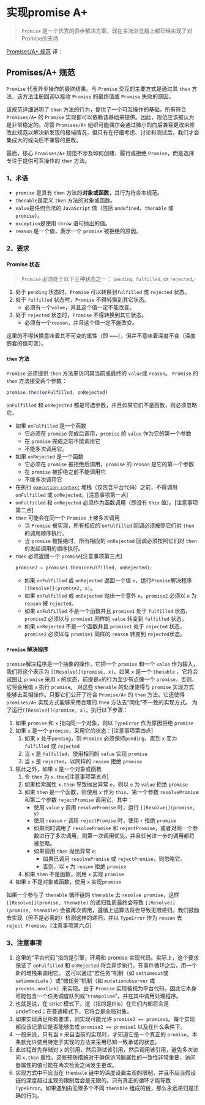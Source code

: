 # 实现promise A+

> `Promise` 是一个优秀的异步解决方案，现在主流浏览器上都已经实现了对Promise的支持


[Promises/A+ 规范]([Promises/A+](https://promisesaplus.com/)) 译：

## Promises/A+ 规范
`Promise` 代表异步操作的最终结果。与 `Promise` 交互的主要方式是通过其 `then` 方法，该方法注册回调以接收 `Promise` 的最终值或 `Promise` 失败的原因。

该规范详细说明了 `then` 方法的行为，提供了一个可互操作的基础，所有符合 `Promises/A+` 的 `Promise` 实现都可以依赖该基础来提供。因此，规范应该被认为是非常稳定的。尽管 `Promises/A+` 组织可能偶尔会通过微小的向后兼容更改来修改此规范以解决新发现的极端情况，但只有在仔细考虑、讨论和测试后，我们才会集成大的或向后不兼容的更改。

最后，核心 `Promises/A+` 规范不涉及如何创建、履行或拒绝 `Promise`，而是选择专注于提供可互操作的 `then` 方法。

### 1、术语
- `promise` 是具有 `then` 方法的**对象或函数**，其行为符合本规范。
- `thenable`是定义 `then` 方法的对象或函数。
- `value`是任何合法的 `JavaScript` 值（包括 `undefined`、`thenable` 或 `promise`）。
- `exception`是使用 `throw` 语句抛出的值。
- `reason` 是一个值，表示一个 `promise` 被拒绝的原因。

### 2、要求

#### Promise 状态
> `Promise` 必须处于以下三种状态之一： `pending`, `fulfilled`, or `rejected`。·

1. 处于 `pending` 状态时，`Promise` 可以转换到`fulfilled` 或 `rejected` 状态。
2. 处于 `fulfilled` 状态时，`Promise` 不得转换到其它状态。
   - 必须有一个`value`，并且这个值一定不能改变。
3. 处于 `rejected` 状态时，`Promise` 不得转换到其它状态。
   - 必须有一个`reason`，并且这个值一定不能改变。

这里的不得转换意味着其不可变的属性（即 `===`），但并不意味着深度不变（深度嵌套的值可变）。

#### `then` 方法
`Promise` 必须提供 `then` 方法来访问其当前或最终的 `value`或 `reason`。
`Promise` 的 `then` 方法接受两个参数：

```js
promise.then(onFulfilled, onRejected)
```

`onFulfilled` 和 `onRejected` 都是可选参数，并且如果它们不是函数，则必须忽略它。

- 如果 `onFulfilled` 是一个函数
  - 它必须在 `promise` 完成后调用，`promise` 的 `value` 作为它的第一个参数
  - 在 `promise` 完成之前不能调用它
  - 不能多次调用它。
- 如果 `onRejected` 是一个函数
  - 它必须在 `promise` 被拒绝后调用，`promise` 的 `reason` 是它的第一个参数
  - 在 `promise` 被拒绝之前不能调用它
  - 不能多次调用它
- 在执行 [`execution context`](https://es5.github.io/#x10.3) 堆栈（仅包含平台代码）之前，不得调用 `onFulfilled` 或 `onRejected`。[注意事项第一点]
- `onFulfilled` 和 `onRejected` 必须作为函数调用（即没有 `this` 值）。[注意事项第二点]
- `then` 可能会在同一个 `Promise` 上被多次调用
  - 当 `Promise` 被实现，所有相应的 `onFulfilled` 回调必须按照它们对 `then` 的调用顺序执行。
  - 当 `promise` 被拒绝时，所有相应的 `onRejected` 回调必须按照它们对 `then` 的发起调用的顺序执行。
- `then` 必须返回一个 `promise`[注意事项第三点]
  ```js
  promise2 = promise1.then(onFulfilled, onRejected);
  ```
  - 如果 `onFulfilled` 或 `onRejected` 返回一个值 `x`，运行`Promise`解决程序 `[[Resolve]](promise2, x)`。
  - 如果 `onFulfilled` 或 `onRejected` 抛出一个意外 `e`，`promise2` 必须以 `e` 为 `reason` 被 `rejected`。
  - 如果 `onFulfilled` 不是一个函数并且 `promise1` 处于 `fulfilled` 状态，`promise2` 必须以与 `promise1` 同样的 `value` 转变到 `fulfilled` 状态。
  - 如果 `onRejected` 不是一个函数并且 `promise1` 处于 `rejected` 状态，`promise2` 必须以与 `promise1` 同样的 `reason` 转变到 `rejected`状态。

#### `Promise` 解决程序
`promise`解决程序是一个抽象的操作，它把一个 `promise` 和一个 `value` 作为输入，我们将这个表示为 `[[Resolve]](promise, x)`。如果 `x` 是一个 `thenable` ，它将会试图让 `promise` 采用 `x` 的状态，前提是`x`的行为至少有点像一个 `promise`。否则，它将会用值 `x` 执行 `promise`。
对这些 `thenable` 的处理使得与 `promise` 实现方式能够去互相操作。只要它们公开了符合 `Promise/A+` 的 `then` 方法。它还使得 `promises/A+` 实现方式能够采用合理的 `then` 方法去“同化”不一致的实现方式。
为了运行`[[Resolve]](promise, x)`，执行以下步骤：

1. 如果 `promise` 和 `x` 指向同一个对象，则以 `TypeError` 作为原因拒绝 `promise`
2. 如果 `x` 是一个 `promise`，采用它的状态：[注意事项第四点]
   1. 如果 `x` 处于`pending`，则 `Promise` 必须保持`pending`，直到 `x` 变为 `fulfilled` 或 `rejected`
   2. 当 `x` 是 `fulfilled`，使用相同的 `value` 实现 `promise` 
   3. 当 `x` 是 `rejected`，以同样的 `reason` 拒绝 `promise` 
3. 除此之外，如果 `x` 是一个对象或函数
   1. 令 `then` 为 `x.then`[注意事项第五点]
   2. 如果检索属性 `x.then` 导致抛出异常 `e`，则以 `e` 为 `value` 拒绝 `promise`
   3. 如果 `then` 是一个函数，则使用 `x` 作为 `this`、第一个参数 `resolvePromis`e 和第二个参数 `rejectPromise` 调用它，其中：
      - 使用 `value` `y` 调用 `resolvePromise` 时，运行 `[[Resolve]](promise, y)`
      - 使用 `reason` `r` 调用 `rejectPromise` 时，使用 `r` 拒绝 `promise`
      - 如果同时调用了 `resolvePromise` 和 `rejectPromise`，或者对同一个参数进行了多次调用，则第一次调用优先，并且任何进一步的调用都将被忽略。
      - 如果调用 `then` 抛出异常 `e`:
        - 如果已调用 `resolvePromise` 或 `rejectPromise`，则忽略它。
        - 否则，以 `e` 为 `reason` 拒绝 `promise`
   4. 如果 `then` 不是函数，则用 `x` 实现 `promise` 
4. 如果 `x` 不是对象或函数，使用 `x` 实现`promise`

如果一个参与了 `thenable` 循环链的 `thenable` 去 `resolve promise`，这样 `[[Resolve]](promise, thenable)` 的递归性质最终会导致 `[[Resolve]](promise, thenable)` 会被再次调用，遵循上述算法将会导致无限递归。我们鼓励去实现（但不是必需的）检测这样的递归，并以 `TypeError` 作为 `reason` 去 `reject Promise`。[注意事项第六点]

### 3、注意事项
1. 这里的“平台代码”指的是引擎，环境和 promise 实现代码。实际上，这个要求保证了 `onFulfilled` 和 `onRejected` 将会异步执行，在事件循环之后，用一个新的堆栈来调用它。 这可以通过“宏任务”机制（如 `settimeout`或 `setimmediate` ）或“微任务”机制（如 `mutationobserver` 或 `process.nextick`）来实现。由于 `Promise` 实现被视为平台代码，因此它本身可能包含一个任务调度队列或“`trampoline`”，并在其中调用处理程序。
2. 也就是说，在 strict 模式下，这（指的是this）在它们内部将会是 undefined；在普通模式下，它将会是全局对象。
3. 如果实现满足所有要求，则实现可能允许 `promise2 == promise1`。每个实现都应该记录它是否能够生成 `promise2 == promise1` 以及在什么条件下。
4. 一般来说，只有当 `X` 来自当前的实现时，才知道它是一个真正的 `promise`。本条款允许使用特定于实现的方法来采用已知一致承诺的状态。
5. 此过程首先存储对 x 的引用，然后测试该引用，然后调用该引用，避免多次访问 `x.then` 属性。这些预防措施对于确保访问器属性的一致性非常重要，访问器属性的值可能在两次检索之间发生更改。
6. 实现方式中不应当在 `thenbale` 链中的深度设置主观的限制，并且不应当假设链的深度超过主观的限制后会是无限的。只有真正的循环才能导致`TypeError`。如果遇到由无限多个不同 `thenable` 组成的链，那么永远递归是正确的行为。


